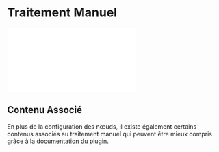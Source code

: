 # Traitement Manuel

<PluginInfo name="workflow-manual" link="/handbook/workflow-manual"></PluginInfo>

<embed src="../../workflow-manual/node.md#L3-L999"></embed>

## Contenu Associé

En plus de la configuration des nœuds, il existe également certains contenus associés au traitement manuel qui peuvent être mieux compris grâce à la [documentation du plugin](../../workflow-manual/index.md).
